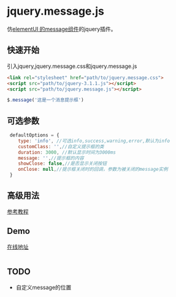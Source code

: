 # jquery.message.js
仿[elementUI 的message组件](http://element.eleme.io/#/zh-CN/component/message)的jquery插件。
## 快速开始
引入jquery,jquery.message.css和jquery.message.js
```html
<link rel="stylesheet" href="path/to/jquery.message.css">
<script src="path/to/jquery-3.1.1.js"></script>
<script src="path/to/jquery.message.js"></script>
```
```javascript
$.message('这是一个消息提示框')
```
## 可选参数
```javascript
 defaultOptions = {
    type: 'info', //可选info,success,warning,error,默认为info
    customClass: '',//自定义提示框的类
    duration: 3000, //默认显示时间为3000ms
    message: '',//提示框的内容
    showClose: false,//是否显示关闭按钮
    onClose: null,//提示框关闭时的回调，参数为被关闭的message实例
 }
 ```
## 高级用法
[参考教程]()
## Demo
[在线地址]()
```bash
```
## TODO
- 自定义message的位置
